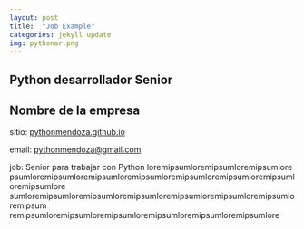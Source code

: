 ```yaml
---
layout: post
title:  "Job Example"
categories: jekyll update
img: pythonar.png 
---
```


<h2>Python desarrollador Senior</h2>

<h2>Nombre de la empresa</h2>

sitio: [pythonmendoza.github.io](mailto:pythonmendoza.github.io)

email: [pythonmendoza@gmail.com](mailto:pythonmendoza@gmail.com)

job: Senior para trabajar con Python  loremipsumloremipsumloremipsumlore psumloremipsumloremipsumloremipsumloremipsumloremipsumloremipsumloremipsumlore sumloremipsumloremipsumloremipsumloremipsumloremipsumloremipsumloremipsum remipsumloremipsumloremipsumloremipsumloremipsumloremipsumlore


